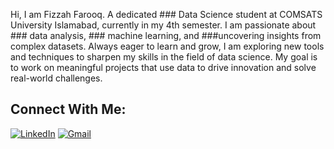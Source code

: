 Hi, I am Fizzah Farooq.
A dedicated ### Data Science student at COMSATS University Islamabad,
currently in my 4th semester.
I am passionate about ### data analysis, ### machine learning, and ###uncovering insights from complex datasets.
Always eager to learn and grow, I am exploring new tools and techniques to sharpen my skills in the field of data science. 
My goal is to work on meaningful projects that use data to drive innovation and solve real-world challenges.

## Connect With Me:

[![LinkedIn](https://img.shields.io/badge/LinkedIn-0A66C2?style=for-the-badge&logo=linkedin&logoColor=white)](https://www.linkedin.com/in/fizzah-farooq-6b62092b0/)
[![Gmail](https://img.shields.io/badge/Gmail-DB4437?style=for-the-badge&logo=gmail&logoColor=white)](mailto:fizzahfarooq1064@gmail.com)




